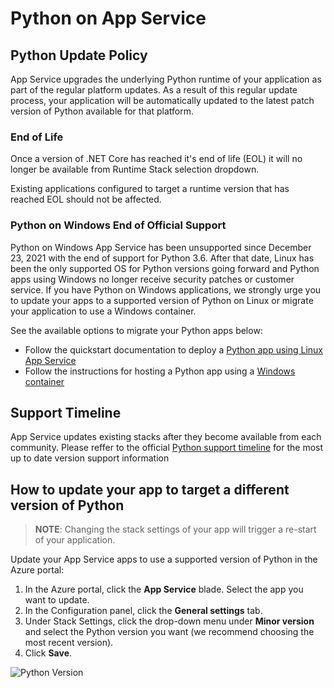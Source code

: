 # Python on App Service

## Python Update Policy

App Service upgrades the underlying Python runtime of your application as part of the regular platform updates. As a result of this regular update process, your application will be automatically updated to the latest patch version of Python available for that platform.

### End of Life

Once a version of .NET Core has reached it's end of life (EOL) it will no longer be available from Runtime Stack selection dropdown.

Existing applications configured to target a runtime version that has reached EOL should not be affected.

### Python on Windows End of Official Support

Python on Windows App Service has been unsupported since December 23, 2021 with the end of support for Python 3.6. After that date, Linux has been the only supported OS for Python versions going forward and Python apps using Windows no longer receive security patches or customer service. If you have Python on Windows applications, we strongly urge you to update your apps to a supported version of Python on Linux or migrate your application to use a Windows container.

See the available options to migrate your Python apps below:

- Follow the quickstart documentation to deploy a [Python app using Linux App Service](https://docs.microsoft.com/azure/app-service/quickstart-python?tabs=bash&pivots=python-framework-flask)
- Follow the instructions for hosting a Python app using a [Windows container](https://azure.github.io/AppService/2021/03/04/How-to-Host-a-Python-application-with-Windows-Containers-on-App-Service.html)

## Support Timeline

App Service updates existing stacks after they become available from each community. Please reffer to the official [Python support timeline](https://devguide.python.org/#status-of-python-branches) for the most up to date version support information

## How to update your app to target a different version of Python

> **NOTE**:
> Changing the stack settings of your app will trigger a re-start of your application.

Update your App Service apps to use a supported version of Python in the Azure portal:

1. In the Azure portal, click the **App Service** blade. Select the app you want to update.
2. In the Configuration panel, click the **General settings** tab.
3. Under Stack Settings, click the drop-down menu under **Minor version** and select the Python version you want (we recommend choosing the most recent version).
4. Click **Save**.

![Python Version](./media/python.gif)

